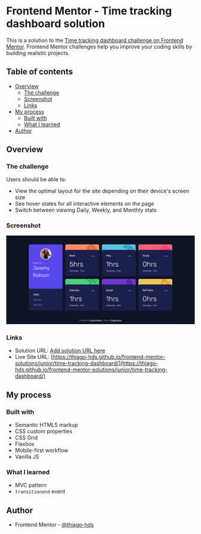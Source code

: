 # Frontend Mentor - Time tracking dashboard solution

This is a solution to the [Time tracking dashboard challenge on Frontend Mentor](https://www.frontendmentor.io/challenges/time-tracking-dashboard-UIQ7167Jw). Frontend Mentor challenges help you improve your coding skills by building realistic projects.

## Table of contents

-   [Overview](#overview)
    -   [The challenge](#the-challenge)
    -   [Screenshot](#screenshot)
    -   [Links](#links)
-   [My process](#my-process)
    -   [Built with](#built-with)
    -   [What I learned](#what-i-learned)
-   [Author](#author)

## Overview

### The challenge

Users should be able to:

-   View the optimal layout for the site depending on their device's screen size
-   See hover states for all interactive elements on the page
-   Switch between viewing Daily, Weekly, and Monthly stats

### Screenshot

![](./screenshots/screenshot.png)

### Links

-   Solution URL: [Add solution URL here](https://your-solution-url.com)
-   Live Site URL: [https://thiago-hds.github.io/frontend-mentor-solutions/junior/time-tracking-dashboard/](https://thiago-hds.github.io/frontend-mentor-solutions/junior/time-tracking-dashboard/)

## My process

### Built with

-   Semantic HTML5 markup
-   CSS custom properties
-   CSS Grid
-   Flexbox
-   Mobile-first workflow
-   Vanilla JS

### What I learned

-   MVC pattern
-   `transitionend` event

## Author

-   Frontend Mentor - [@thiago-hds](https://www.frontendmentor.io/profile/thiago-hds)
